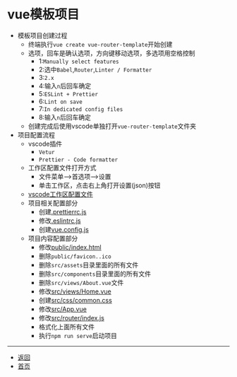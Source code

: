 # vue模板项目

- 模板项目创建过程
  - 终端执行`vue create vue-router-template`开始创建
  - 选项，回车是确认选项，方向键移动选项，多选项用空格控制
    - 1:`Manually select features`
    - 2:选中`Babel`,`Router`,`Linter / Formatter`
    - 3:`2.x`
    - 4:输入`n`后回车确定
    - 5:`ESLint + Prettier`
    - 6:`Lint on save`
    - 7:`In dedicated config files`
    - 8:输入`n`后回车确定
  - 创建完成后使用vscode单独打开`vue-router-template`文件夹
- 项目配置流程
  - vscode插件
    - `Vetur`
    - `Prettier - Code formatter`
  - 工作区配置文件打开方式
    - 文件菜单-->首选项-->设置
    - 单击工作区，点击右上角打开设置(json)按钮
  - [vscode工作区配置文件](vue-router-template/.vscode/settings.json)
  - 项目相关配置部分
    - 创建[.prettierrc.js](vue-router-template/.prettierrc.js)
    - 修改[.eslintrc.js](vue-router-template/.eslintrc.js)
    - 创建[vue.config.js](vue-router-template/vue.config.js)
  - 项目内容配置部分
    - 修改[public/index.html](vue-router-template/public/index.html)
    - 删除`public/favicon..ico`
    - 删除`src/assets`目录里面的所有文件
    - 删除`src/components`目录里面的所有文件
    - 删除`src/views/About.vue`文件
    - 修改[src/views/Home.vue](vue-router-template/src/views/Home.vue)
    - 创建[src/css/common.css](vue-router-template/src/css/common.css)
    - 修改[src/App.vue](vue-router-template/src/App.vue)
    - 修改[src/router/index.js](vue-router-template/src/router/index.js)
    - 格式化上面所有文件
    - 执行`npm run serve`启动项目

---

- [返回](https://github.com/karl1901/studyword/blob/master/%E5%A4%A7%E4%BA%8C%E5%AD%A6%E4%B9%A0%E7%9F%A5%E8%AF%86%E7%82%B9/web/vue/README.md)
- [首页](https://github.com/karl1901/studyword/blob/master/README.MD)  
